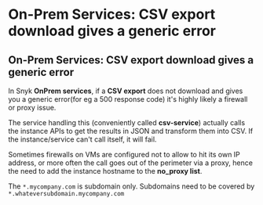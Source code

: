 # On-Prem Services: CSV export download gives a generic error

## On-Prem Services: CSV export download gives a generic error

In Snyk **OnPrem services**, if a **CSV export** does not download and gives you a generic error\(for eg a 500 response code\) it's highly likely a firewall or proxy issue.

The service handling this \(conveniently called **csv-service**\) actually calls the instance APIs to get the results in JSON and transform them into CSV. If the instance/service can't call itself, it will fail.

Sometimes firewalls on VMs are configured not to allow to hit its own IP address, or more often the call goes out of the perimeter via a proxy, hence the need to add the instance hostname to the **no\_proxy list**.

The `*.mycompany.com` is subdomain only. Subdomains need to be covered by `*.whateversubdomain.mycompany.com`

